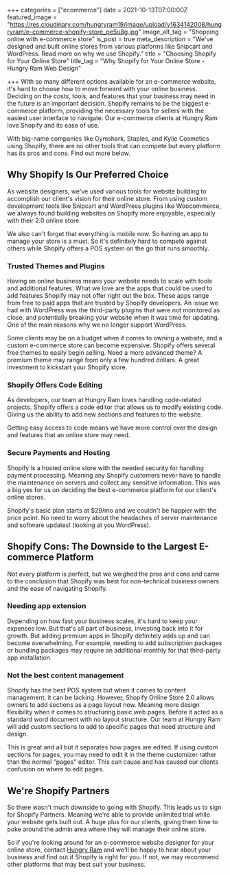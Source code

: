 +++
categories = ["ecommerce"]
date = 2021-10-13T07:00:00Z
featured_image = "https://res.cloudinary.com/hungryram19/image/upload/v1634142008/hungryram/e-commerce-shopify-store_pe5u8g.jpg"
image_alt_tag = "Shopping online with e-commerce store"
is_post = true
meta_description = "We've designed and built online stores from various platforms like Snipcart and WordPress. Read more on why we use Shopify."
title = "Choosing Shopify for Your Online Store"
title_tag = "Why Shopify for Your Online Store - Hungry Ram Web Design"

+++
With so many different options available for an e-commerce website, it's hard to choose how to move forward with your online business. Deciding on the costs, tools, and features that your business may need in the future is an important decision. Shopify remains to be the biggest e-commerce platform, providing the necessary tools for sellers with the easiest user interface to navigate. Our e-commerce clients at Hungry Ram love Shopify and its ease of use.

With big-name companies like Gymshark, Staples, and Kylie Cosmetics using Shopify, there are no other tools that can compete but every platform has its pros and cons. Find out more below.

## Why Shopify Is Our Preferred Choice

As website designers, we've used various tools for website building to accomplish our client's vision for their online store. From using custom development tools like Snipcart and WordPress plugins like Woocommerce, we always found building websites on Shopify more enjoyable, especially with their 2.0 online store.

We also can't forget that everything is mobile now. So having an app to manage your store is a must. So it's definitely hard to compete against others while Shopify offers a POS system on the go that runs smoothly.

### Trusted Themes and Plugins

Having an online business means your website needs to scale with tools and additional features. What we love are the apps that could be used to add features Shopify may not offer right out the box. These apps range from free to paid apps that are trusted by Shopify developers. An issue we had with WordPress was the third-party plugins that were not monitored as close, and potentially breaking your website when it was time for updating. One of the main reasons why we no longer support WordPress.

Some clients may be on a budget when it comes to owning a website, and a custom e-commerce store can become expensive. Shopify offers several free themes to easily begin selling. Need a more advanced theme? A premium theme may range from only a few hundred dollars. A great investment to kickstart your Shopify store.

### Shopify Offers Code Editing

As developers, our team at Hungry Ram loves handling code-related projects. Shopify offers a code editor that allows us to modify existing code. Giving us the ability to add new sections and features to the website.

Getting easy access to code means we have more control over the design and features that an online store may need.

### Secure Payments and Hosting

Shopify is a hosted online store with the needed security for handling payment processing. Meaning any Shopify customers never have to handle the maintenance on servers and collect any sensitive information. This was a big yes for us on deciding the best e-commerce platform for our client's online stores.

Shopify's basic plan starts at $29/mo and we couldn't be happier with the price point. No need to worry about the headaches of server maintenance and software updates! (looking at you WordPress).

## Shopify Cons: The Downside to the Largest E-commerce Platform

Not every platform is perfect, but we weighed the pros and cons and came to the conclusion that Shopify was best for non-technical business owners and the ease of navigating Shopify.

### Needing app extension

Depending on how fast your business scales, it's hard to keep your expenses low. But that's all part of business, investing back into it for growth. But adding premium apps in Shopify definitely adds up and can become overwhelming. For example, needing to add subscription packages or bundling packages may require an additional monthly for that third-party app installation.

### Not the best content management

Shopify has the best POS system but when it comes to content management, it can be lacking. However, Shopify Online Store 2.0 allows owners to add sections as a page layout now. Meaning more design flexibility when it comes to structuring basic web pages. Before it acted as a standard word document with no layout structure. Our team at Hungry Ram will add custom sections to add to specific pages that need structure and design.

This is great and all but it separates how pages are edited. If using custom sections for pages, you may need to edit it in the theme customizer rather than the normal "pages" editor. This can cause and has caused our clients confusion on where to edit pages.

## We're Shopify Partners

So there wasn't much downside to going with Shopify. This leads us to sign for Shopify Partners. Meaning we're able to provide unlimited trial while your website gets built out. A huge plus for our clients, giving them time to poke around the admin area where they will manage their online store.

So if you're looking around for an e-commerce website designer for your online store, contact [Hungry Ram](/contact) and we'll be happy to hear about your business and find out if Shopify is right for you. If not, we may recommend other platforms that may best suit your business.